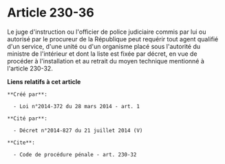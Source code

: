 # Article 230-36

Le juge d'instruction ou l'officier de police judiciaire commis par lui ou autorisé par le procureur de la République peut
requérir tout agent qualifié d'un service, d'une unité ou d'un organisme placé sous l'autorité du ministre de l'intérieur et
dont la liste est fixée par décret, en vue de procéder à l'installation et au retrait du moyen technique mentionné à
l'article 230-32.

**Liens relatifs à cet article**

	**Créé par**:

	  - Loi n°2014-372 du 28 mars 2014 - art. 1

	**Cité par**:

	  - Décret n°2014-827 du 21 juillet 2014 (V)

	**Cite**:

	  - Code de procédure pénale - art. 230-32
